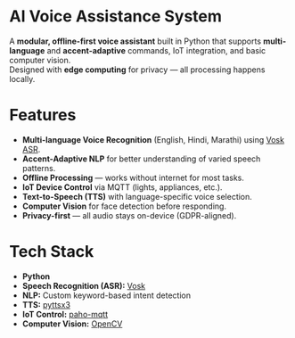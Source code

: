 # AI Voice Assistance System

A **modular, offline-first voice assistant** built in Python that supports **multi-language** and **accent-adaptive** commands, IoT integration, and basic computer vision.  
Designed with **edge computing** for privacy — all processing happens locally.

#  Features
- **Multi-language Voice Recognition** (English, Hindi, Marathi) using [Vosk ASR](https://alphacephei.com/vosk/).
- **Accent-Adaptive NLP** for better understanding of varied speech patterns.
- **Offline Processing** — works without internet for most tasks.
- **IoT Device Control** via MQTT (lights, appliances, etc.).
- **Text-to-Speech (TTS)** with language-specific voice selection.
- **Computer Vision** for face detection before responding.
- **Privacy-first** — all audio stays on-device (GDPR-aligned).
  
# Tech Stack
- **Python**
- **Speech Recognition (ASR):** [Vosk](https://alphacephei.com/vosk/)
- **NLP:** Custom keyword-based intent detection
- **TTS:** [pyttsx3](https://pyttsx3.readthedocs.io/)
- **IoT Control:** [paho-mqtt](https://pypi.org/project/paho-mqtt/)
- **Computer Vision:** [OpenCV](https://opencv.org/)
